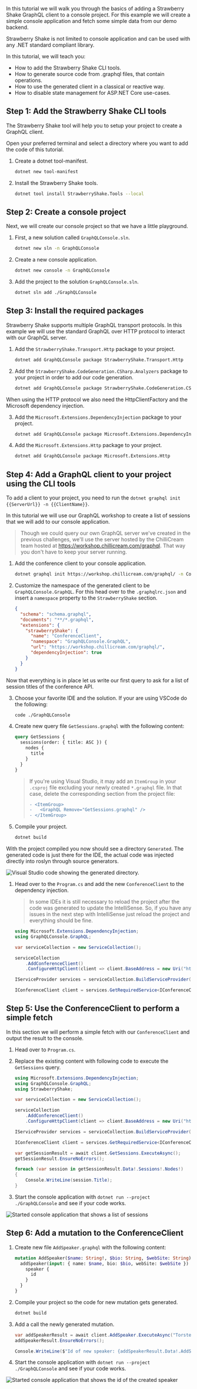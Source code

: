 In this tutorial we will walk you through the basics of adding a Strawberry Shake GraphQL client to a console project. For this example we will create a simple console application and fetch some simple data from our demo backend.

Strawberry Shake is not limited to console application and can be used with any .NET standard compliant library.

In this tutorial, we will teach you:

- How to add the Strawberry Shake CLI tools.
- How to generate source code from .graphql files, that contain operations.
- How to use the generated client in a classical or reactive way.
- How to disable state management for ASP.NET Core use-cases.

## Step 1: Add the Strawberry Shake CLI tools

The Strawberry Shake tool will help you to setup your project to create a GraphQL client.

Open your preferred terminal and select a directory where you want to add the code of this tutorial.

1. Create a dotnet tool-manifest.

   ```bash
   dotnet new tool-manifest
   ```

2. Install the Strawberry Shake tools.

   ```bash
   dotnet tool install StrawberryShake.Tools --local
   ```

## Step 2: Create a console project

Next, we will create our console project so that we have a little playground.

1. First, a new solution called `GraphQLConsole.sln`.

   ```bash
   dotnet new sln -n GraphQLConsole
   ```

2. Create a new console application.

   ```bash
   dotnet new console -n GraphQLConsole
   ```

3. Add the project to the solution `GraphQLConsole.sln`.

   ```bash
   dotnet sln add ./GraphQLConsole
   ```

## Step 3: Install the required packages

Strawberry Shake supports multiple GraphQL transport protocols. In this example we will use the standard GraphQL over HTTP protocol to interact with our GraphQL server.

1. Add the `StrawberryShake.Transport.Http` package to your project.

   ```bash
   dotnet add GraphQLConsole package StrawberryShake.Transport.Http
   ```

2. Add the `StrawberryShake.CodeGeneration.CSharp.Analyzers` package to your project in order to add our code generation.

   ```bash
   dotnet add GraphQLConsole package StrawberryShake.CodeGeneration.CSharp.Analyzers
   ```

When using the HTTP protocol we also need the HttpClientFactory and the Microsoft dependency injection.

3. Add the `Microsoft.Extensions.DependencyInjection` package to your project.

   ```bash
   dotnet add GraphQLConsole package Microsoft.Extensions.DependencyInjection
   ```

4. Add the `Microsoft.Extensions.Http` package to your project.

   ```bash
   dotnet add GraphQLConsole package Microsoft.Extensions.Http
   ```

## Step 4: Add a GraphQL client to your project using the CLI tools

To add a client to your project, you need to run the `dotnet graphql init {{ServerUrl}} -n {{ClientName}}`.

In this tutorial we will use our GraphQL workshop to create a list of sessions that we will add to our console application.

> Though we could query our own GraphQL server we've created in the previous challenges, we'll use the server hosted by the ChilliCream team hosted at https://workshop.chillicream.com/graphql. That way you don't have to keep your server running.

1. Add the conference client to your console application.

   ```bash
   dotnet graphql init https://workshop.chillicream.com/graphql/ -n ConferenceClient -p ./GraphQLConsole
   ```

2. Customize the namespace of the generated client to be `GraphQLConsole.GraphQL`. For this head over to the `.graphqlrc.json` and insert a `namespace` property to the `StrawberryShake` section.

   ```json
   {
     "schema": "schema.graphql",
     "documents": "**/*.graphql",
     "extensions": {
       "strawberryShake": {
         "name": "ConferenceClient",
         "namespace": "GraphQLConsole.GraphQL",
         "url": "https://workshop.chillicream.com/graphql/",
         "dependencyInjection": true
       }
     }
   }
   ```

Now that everything is in place let us write our first query to ask for a list of session titles of the conference API.

3. Choose your favorite IDE and the solution. If your are using VSCode do the following:

   ```bash
   code ./GraphQLConsole
   ```

4. Create new query file `GetSessions.graphql` with the following content:

   ```graphql
   query GetSessions {
     sessions(order: { title: ASC }) {
       nodes {
         title
       }
     }
   }
   ```

   > If you're using Visual Studio, it may add an `ItemGroup` in your `.csproj` file excluding your newly created `*.graphql` file. In that case, delete the corresponding section from the project file:
   > ```diff
   > - <ItemGroup>
   > -   <GraphQL Remove="GetSessions.graphql" />
   > - </ItemGroup>
   > ```

5. Compile your project.

   ```bash
   dotnet build
   ```

With the project compiled you now should see a directory `Generated`. The generated code is just there for the IDE, the actual code was injected directly into roslyn through source generators.

![Visual Studio code showing the generated directory.](../../images/40-client-generate-conferenceclient.png)

1. Head over to the `Program.cs` and add the new `ConferenceClient` to the dependency injection.

   > In some IDEs it is still necessary to reload the project after the code was generated to update the IntelliSense. So, if you have any issues in the next step with IntelliSense just reload the project and everything should be fine.

   ```csharp
   using Microsoft.Extensions.DependencyInjection;
   using GraphQLConsole.GraphQL;

   var serviceCollection = new ServiceCollection();

   serviceCollection
       .AddConferenceClient()
       .ConfigureHttpClient(client => client.BaseAddress = new Uri("https://workshop.chillicream.com/graphql")   );

   IServiceProvider services = serviceCollection.BuildServiceProvider(         );

   IConferenceClient client = services.GetRequiredService<IConferenceClient>();
   ```

## Step 5: Use the ConferenceClient to perform a simple fetch

In this section we will perform a simple fetch with our `ConferenceClient` and output the result to the console.

1. Head over to `Program.cs`.

2. Replace the existing content with following code to execute the `GetSessions` query.

   ```csharp
   using Microsoft.Extensions.DependencyInjection;
   using GraphQLConsole.GraphQL;
   using StrawberryShake;

   var serviceCollection = new ServiceCollection();
   
   serviceCollection
       .AddConferenceClient()
       .ConfigureHttpClient(client => client.BaseAddress = new Uri("https://workshop.chillicream.com/graphql"));
   
   IServiceProvider services = serviceCollection.BuildServiceProvider();
   
   IConferenceClient client = services.GetRequiredService<IConferenceClient>();
   
   var getSessionResult = await client.GetSessions.ExecuteAsync();
   getSessionResult.EnsureNoErrors();
   
   foreach (var session in getSessionResult.Data!.Sessions!.Nodes!)
   {
       Console.WriteLine(session.Title);
   }
   ```

3. Start the console application with `dotnet run --project ./GraphQLConsole` and see if your code works.

![Started console application that shows a list of sessions](../../images/41-client-session-list.png)

## Step 6: Add a mutation to the ConferenceClient

1. Create new file `AddSpeaker.graphql` with the following content:

   ```graphql
   mutation AddSpeaker($name: String!, $bio: String, $webSite: String) {
     addSpeaker(input: { name: $name, bio: $bio, webSite: $webSite }) {
       speaker {
         id
       }
     }
   }
   ```

2. Compile your project so the code for new mutation gets generated.

   ```bash
   dotnet build
   ```

3. Add a call the newly generated mutation.

   ```csharp
   var addSpeakerResult = await client.AddSpeaker.ExecuteAsync("Torsten Weber", null, null);
   addSpeakerResult.EnsureNoErrors();

   Console.WriteLine($"Id of new speaker: {addSpeakerResult.Data!.AddSpeaker!.Speaker!.Id}");
   ```

4. Start the console application with `dotnet run --project ./GraphQLConsole` and see if your code works.

![Started console application that shows the id of the created speaker](../../images/42-client-add-speaker.png)
